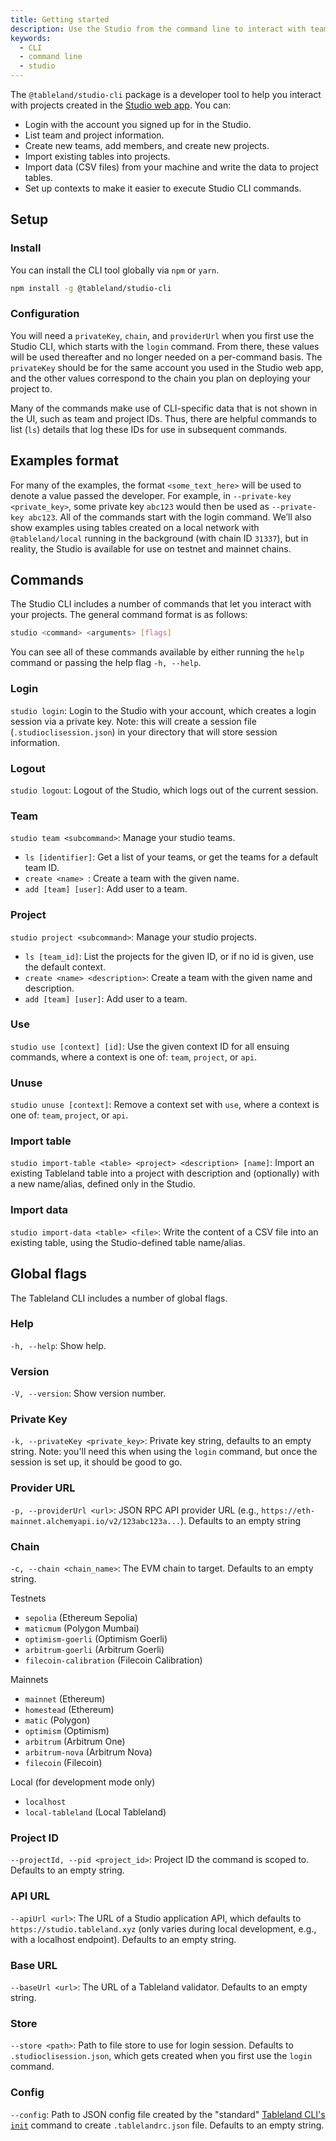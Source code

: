 ```yaml
---
title: Getting started
description: Use the Studio from the command line to interact with team, projects, and tables.
keywords:
  - CLI
  - command line
  - studio
---
```


The `@tableland/studio-cli` package is a developer tool to help you interact with projects created in the [Studio web app](/studio/web/getting-started). You can:

- Login with the account you signed up for in the Studio.
- List team and project information.
- Create new teams, add members, and create new projects.
- Import existing tables into projects.
- Import data (CSV files) from your machine and write the data to project tables.
- Set up contexts to make it easier to execute Studio CLI commands.

## Setup

### Install

You can install the CLI tool globally via `npm` or `yarn`.

```bash npm2yarn
npm install -g @tableland/studio-cli
```

### Configuration

You will need a `privateKey`, `chain`, and `providerUrl` when you first use the Studio CLI, which starts with the `login` command. From there, these values will be used thereafter and no longer needed on a per-command basis. The `privateKey` should be for the same account you used in the Studio web app, and the other values correspond to the chain you plan on deploying your project to.

Many of the commands make use of CLI-specific data that is not shown in the UI, such as team and project IDs. Thus, there are helpful commands to list (`ls`) details that log these IDs for use in subsequent commands.

## Examples format

For many of the examples, the format `<some_text_here>` will be used to denote a value passed the developer. For example, in `--private-key <private_key>`, some private key `abc123` would then be used as `--private-key abc123`. All of the commands start with the login command. We’ll also show examples using tables created on a local network with `@tableland/local` running in the background (with chain ID `31337`), but in reality, the Studio is available for use on testnet and mainnet chains.

## Commands

The Studio CLI includes a number of commands that let you interact with your projects. The general command format is as follows:

```bash
studio <command> <arguments> [flags]
```

You can see all of these commands available by either running the `help` command or passing the help flag `-h, --help`.

### Login

`studio login`: Login to the Studio with your account, which creates a login session via a private key. Note: this will create a session file (`.studioclisession.json`) in your directory that will store session information.

### Logout

`studio logout`: Logout of the Studio, which logs out of the current session.

### Team

`studio team <subcommand>`: Manage your studio teams.

- `ls [identifier]`: Get a list of your teams, or get the teams for a default team ID.
- `create <name> `: Create a team with the given name.
- `add [team] [user]`: Add user to a team.

### Project

`studio project <subcommand>`: Manage your studio projects.

- `ls [team_id]`: List the projects for the given ID, or if no id is given, use the default context.
- `create <name> <description>`: Create a team with the given name and description.
- `add [team] [user]`: Add user to a team.

### Use

`studio use [context] [id]`: Use the given context ID for all ensuing commands, where a context is one of: `team`, `project`, or `api`.

### Unuse

`studio unuse [context]`: Remove a context set with `use`, where a context is one of: `team`, `project`, or `api`.

### Import table

`studio import-table <table> <project> <description> [name]`: Import an existing Tableland table into a project with description and (optionally) with a new name/alias, defined only in the Studio.

### Import data

`studio import-data <table> <file>`: Write the content of a CSV file into an existing table, using the Studio-defined table name/alias.

## Global flags

The Tableland CLI includes a number of global flags.

### Help

`-h, --help`: Show help.

### Version

`-V, --version`: Show version number.

### Private Key

`-k, --privateKey <private_key>`: Private key string, defaults to an empty string. Note: you'll need this when using the `login` command, but once the session is set up, it should be good to go.

### Provider URL

`-p, --providerUrl <url>`: JSON RPC API provider URL (e.g., `https://eth-mainnet.alchemyapi.io/v2/123abc123a...`). Defaults to an empty string

### Chain

`-c, --chain <chain_name>`: The EVM chain to target. Defaults to an empty string.

Testnets

- `sepolia` (Ethereum Sepolia)
- `maticmum` (Polygon Mumbai)
- `optimism-goerli` (Optimism Goerli)
- `arbitrum-goerli` (Arbitrum Goerli)
- `filecoin-calibration` (Filecoin Calibration)

Mainnets

- `mainnet` (Ethereum)
- `homestead` (Ethereum)
- `matic` (Polygon)
- `optimism` (Optimism)
- `arbitrum` (Arbitrum One)
- `arbitrum-nova` (Arbitrum Nova)
- `filecoin` (Filecoin)

Local (for development mode only)

- `localhost`
- `local-tableland` (Local Tableland)

### Project ID

`--projectId, --pid <project_id>`: Project ID the command is scoped to. Defaults to an empty string.

### API URL

`--apiUrl <url>`: The URL of a Studio application API, which defaults to `https://studio.tableland.xyz` (only varies during local development, e.g., with a localhost endpoint). Defaults to an empty string.

### Base URL

`--baseUrl <url>`: The URL of a Tableland validator. Defaults to an empty string.

### Store

`--store <path>`: Path to file store to use for login session. Defaults to `.studioclisession.json`, which gets created when you first use the `login` command.

### Config

`--config`: Path to JSON config file created by the "standard" [Tableland CLI's `init`](/cli/init) command to create `.tablelandrc.json` file. Defaults to an empty string.
